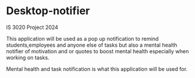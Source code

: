 # Desktop-notifier
IS 3020 Project 2024
 
This application will be used as a pop up notification to remind students,employees and anyone else of tasks but also a mental health notifier of motivation and or quotes to boost mental health especially when working on tasks.

Mental health and task notification is what this application will be used for.
